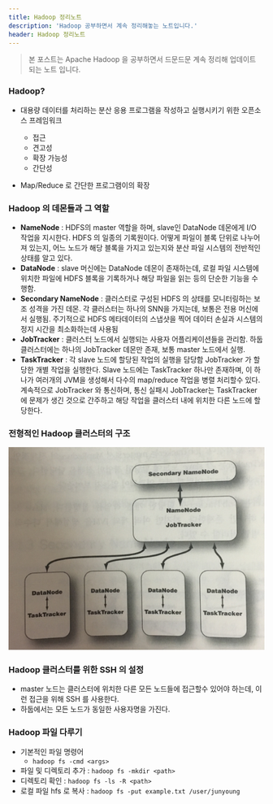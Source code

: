 ```yaml
---
title: Hadoop 정리노트
description: 'Hadoop 공부하면서 계속 정리해놓는 노트입니다.'
header: Hadoop 정리노트
---
```



> 본 포스트는 Apache Hadoop 을 공부하면서 드문드문 계속 정리해 업데이트 되는 노트 입니다.

### Hadoop?
- 대용량 데이터를 처리하는 분산 응용 프로그램을 작성하고 실행시키기 위한 오픈소스 프레임워크
    - 접근
    - 견고성
    - 확장 가능성
    - 간단성

- Map/Reduce 로 간단한 프로그램이의 확장

### Hadoop 의 데몬들과 그 역할
- **NameNode** : HDFS의 master 역할을 하며, slave인 DataNode 데몬에게 I/O 작업을 지시한다. HDFS 의 일종의 기록원이다. 어떻게 파일이 블록 단위로 나누어져 있는지, 어느 노드가 해당 블록을 가지고 있는지와 분산 파일 시스템의 전반적인 상태를 알고 있다.
- **DataNode** : slave 머신에는 DataNode 데몬이 존재하는데, 로컬 파일 시스템에 위치한 파일에 HDFS 블록을 기록하거나 해당 파일을 읽는 등의 단순한 기능을 수행함.
- **Secondary NameNode** : 클러스터로 구성된 HDFS 의 상태를 모니터링하는 보조 성격을 가진 데몬. 각 클러스터는 하나의 SNN을 가지는데, 보통은 전용 머신에서 실행됨. 주기적으로 HDFS 메타데이터의 스냅샷을 찍어 데이터 손실과 시스템의 정지 시간을 최소화하는데 사용됨
- **JobTracker** : 클러스터 노드에서 실행되는 사용자 어플리케이션들을 관리함. 하둡 클러스터에는 하나의 JobTracker 데몬만 존재, 보통 master 노드에서 실행.
- **TaskTracker** : 각 slave 노드에 할당된 작업의 실행을 담당함 JobTracker 가 할당한 개별 작업을 실행한다. Slave 노드에는 TaskTracker 하나만 존재하며, 이 하나가 여러개의 JVM을 생성해서 다수의 map/reduce 작업을 병렬 처리할수 있다. 계속적으로 JobTracker 와 통신하며, 통신 실패시 JobTracker는 TaskTracker 에 문제가 생긴 것으로 간주하고 해당 작업을 클러스터 내에 위치한 다른 노드에 할당한다.

### 전형적인 Hadoop 클러스터의 구조
![structure_of_hadoop_cluster](/img/hadoop/structure_of_hadoop_cluster.JPG)

### Hadoop 클러스터를 위한 SSH 의 설정
- master 노드는 클러스터에 위치한 다른 모든 노드들에 접근할수 있어야 하는데, 이런 접근을 위해 SSH 를 사용한다.
- 하둡에서는 모든 노드가 동일한 사용자명을 가진다.

### Hadoop 파일 다루기
- 기본적인 파일 명령어
    - `hadoop fs -cmd <args>`
- 파일 및 디렉토리 추가 : `hadoop fs -mkdir <path>`
- 디렉토리 확인 : `hadoop fs -ls -R <path>`
- 로컬 파일 hfs 로 복사 : `hadoop fs -put example.txt /user/junyoung`
